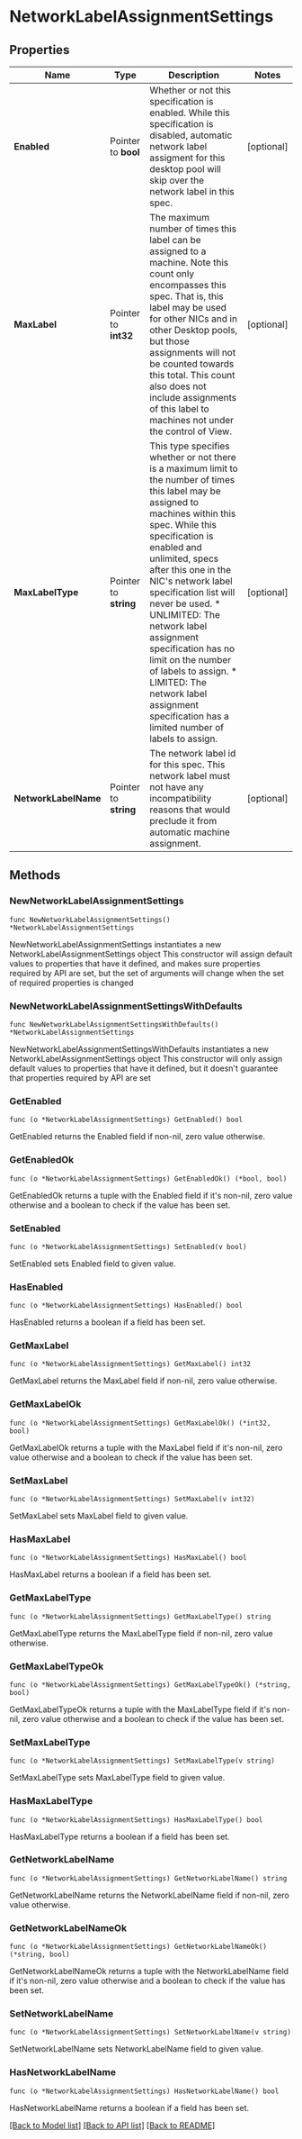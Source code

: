 # NetworkLabelAssignmentSettings

## Properties

Name | Type | Description | Notes
------------ | ------------- | ------------- | -------------
**Enabled** | Pointer to **bool** | Whether or not this specification is enabled. While this specification is disabled, automatic network label assigment for this desktop pool will skip over the network label in this spec. | [optional] 
**MaxLabel** | Pointer to **int32** | The maximum number of times this label can be assigned to a machine. Note this count only encompasses this spec. That is, this label may be used for other NICs and in other Desktop pools, but those assignments will not be counted towards this total. This count also does not include assignments of this label to machines not under the control of View. | [optional] 
**MaxLabelType** | Pointer to **string** | This type specifies whether or not there is a maximum limit to the number of times this label may be assigned to machines within this spec. While this specification is enabled and unlimited, specs after this one in the NIC&#39;s network label specification list will never be used. * UNLIMITED: The network label assignment specification has no limit on the number of labels to assign. * LIMITED: The network label assignment specification has a limited number of labels to assign. | [optional] 
**NetworkLabelName** | Pointer to **string** | The network label id for this spec. This network label must not have any incompatibility reasons that would preclude it from automatic machine assignment. | [optional] 

## Methods

### NewNetworkLabelAssignmentSettings

`func NewNetworkLabelAssignmentSettings() *NetworkLabelAssignmentSettings`

NewNetworkLabelAssignmentSettings instantiates a new NetworkLabelAssignmentSettings object
This constructor will assign default values to properties that have it defined,
and makes sure properties required by API are set, but the set of arguments
will change when the set of required properties is changed

### NewNetworkLabelAssignmentSettingsWithDefaults

`func NewNetworkLabelAssignmentSettingsWithDefaults() *NetworkLabelAssignmentSettings`

NewNetworkLabelAssignmentSettingsWithDefaults instantiates a new NetworkLabelAssignmentSettings object
This constructor will only assign default values to properties that have it defined,
but it doesn't guarantee that properties required by API are set

### GetEnabled

`func (o *NetworkLabelAssignmentSettings) GetEnabled() bool`

GetEnabled returns the Enabled field if non-nil, zero value otherwise.

### GetEnabledOk

`func (o *NetworkLabelAssignmentSettings) GetEnabledOk() (*bool, bool)`

GetEnabledOk returns a tuple with the Enabled field if it's non-nil, zero value otherwise
and a boolean to check if the value has been set.

### SetEnabled

`func (o *NetworkLabelAssignmentSettings) SetEnabled(v bool)`

SetEnabled sets Enabled field to given value.

### HasEnabled

`func (o *NetworkLabelAssignmentSettings) HasEnabled() bool`

HasEnabled returns a boolean if a field has been set.

### GetMaxLabel

`func (o *NetworkLabelAssignmentSettings) GetMaxLabel() int32`

GetMaxLabel returns the MaxLabel field if non-nil, zero value otherwise.

### GetMaxLabelOk

`func (o *NetworkLabelAssignmentSettings) GetMaxLabelOk() (*int32, bool)`

GetMaxLabelOk returns a tuple with the MaxLabel field if it's non-nil, zero value otherwise
and a boolean to check if the value has been set.

### SetMaxLabel

`func (o *NetworkLabelAssignmentSettings) SetMaxLabel(v int32)`

SetMaxLabel sets MaxLabel field to given value.

### HasMaxLabel

`func (o *NetworkLabelAssignmentSettings) HasMaxLabel() bool`

HasMaxLabel returns a boolean if a field has been set.

### GetMaxLabelType

`func (o *NetworkLabelAssignmentSettings) GetMaxLabelType() string`

GetMaxLabelType returns the MaxLabelType field if non-nil, zero value otherwise.

### GetMaxLabelTypeOk

`func (o *NetworkLabelAssignmentSettings) GetMaxLabelTypeOk() (*string, bool)`

GetMaxLabelTypeOk returns a tuple with the MaxLabelType field if it's non-nil, zero value otherwise
and a boolean to check if the value has been set.

### SetMaxLabelType

`func (o *NetworkLabelAssignmentSettings) SetMaxLabelType(v string)`

SetMaxLabelType sets MaxLabelType field to given value.

### HasMaxLabelType

`func (o *NetworkLabelAssignmentSettings) HasMaxLabelType() bool`

HasMaxLabelType returns a boolean if a field has been set.

### GetNetworkLabelName

`func (o *NetworkLabelAssignmentSettings) GetNetworkLabelName() string`

GetNetworkLabelName returns the NetworkLabelName field if non-nil, zero value otherwise.

### GetNetworkLabelNameOk

`func (o *NetworkLabelAssignmentSettings) GetNetworkLabelNameOk() (*string, bool)`

GetNetworkLabelNameOk returns a tuple with the NetworkLabelName field if it's non-nil, zero value otherwise
and a boolean to check if the value has been set.

### SetNetworkLabelName

`func (o *NetworkLabelAssignmentSettings) SetNetworkLabelName(v string)`

SetNetworkLabelName sets NetworkLabelName field to given value.

### HasNetworkLabelName

`func (o *NetworkLabelAssignmentSettings) HasNetworkLabelName() bool`

HasNetworkLabelName returns a boolean if a field has been set.


[[Back to Model list]](../README.md#documentation-for-models) [[Back to API list]](../README.md#documentation-for-api-endpoints) [[Back to README]](../README.md)


